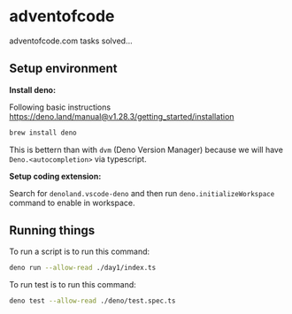 # adventofcode

adventofcode.com tasks solved…

## Setup environment

**Install deno:**

Following basic instructions <https://deno.land/manual@v1.28.3/getting_started/installation>

```sh
brew install deno
```

This is bettern than with `dvm` (Deno Version Manager) because we will have `Deno.<autocompletion>` via typescript.

**Setup coding extension:**

Search for `denoland.vscode-deno` and then run `deno.initializeWorkspace` command to enable in workspace.

## Running things

To run a script is to run this command:

```sh
deno run --allow-read ./day1/index.ts
```

To run test is to run this command:

```sh
deno test --allow-read ./deno/test.spec.ts
```

